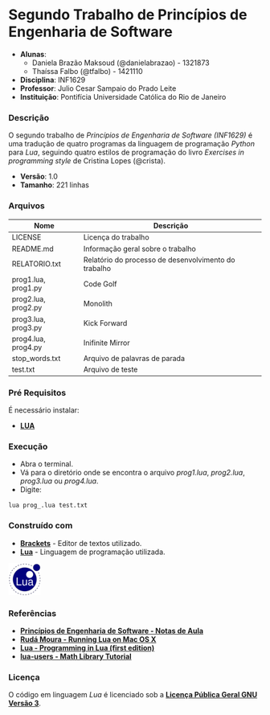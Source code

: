 # Segundo Trabalho de Princípios de Engenharia de Software #
- **Alunas**: 
  * Daniela Brazão Maksoud (@danielabrazao) - 1321873
  * Thaíssa Falbo (@tfalbo) - 1421110
- **Disciplina**: INF1629
- **Professor**: Julio Cesar Sampaio do Prado Leite
- **Instituição**: Pontifícia Universidade Católica do Rio de Janeiro

### Descrição ###
O segundo trabalho de *Princípios de Engenharia de Software (INF1629)* é uma tradução de quatro programas da linguagem de programação *Python* para *Lua*, seguindo quatro estilos de programação do livro *Exercises in programming style* de Cristina Lopes (@crista).

- **Versão**: 1.0
- **Tamanho**: 221 linhas

### Arquivos ###

Nome | Descrição
------------ | -------------
LICENSE | Licença do trabalho
README.md | Informação geral sobre o trabalho
RELATORIO.txt | Relatório do processo de desenvolvimento do trabalho
prog1.lua, prog1.py | Code Golf
prog2.lua, prog2.py | Monolith
prog3.lua, prog3.py | Kick Forward
prog4.lua, prog4.py | Inifinite Mirror
stop_words.txt | Arquivo de palavras de parada
test.txt | Arquivo de teste

### Pré Requisitos ###

É necessário instalar: 
- **[LUA](http://lua-users.org/)**

### Execução ###
- Abra o terminal.
- Vá para o diretório onde se encontra o arquivo *prog1.lua*, *prog2.lua*, *prog3.lua* ou *prog4.lua*.
- Digite:
```
lua prog_.lua test.txt
```

### Construído com ###
- **[Brackets](http://brackets.io/)** - Editor de textos utilizado.
- **[Lua](http://lua-users.org/)** - Linguagem de programação utilizada.

[![Powered by LUA](https://github.com/danielabrazao/INF1629PrimeiroTrabalho/blob/master/Lua-Logo_64x64.png?raw=true)](https://www.lua.org/)

### Referências ###
- **[Princípios de Engenharia de Software - Notas de Aula](https://pes2006.wordpress.com/)**
- **[Rudá Moura - Running Lua on Mac OS X](http://rudamoura.com/luaonmacosx.html)**
- **[Lua - Programming in Lua (first edition)](http://www.lua.org/pil/contents.html)**
- **[lua-users - Math Library Tutorial](http://lua-users.org/wiki/MathLibraryTutorial)**

### Licença ###
O código em linguagem *Lua* é licenciado sob a **[Licença Pública Geral GNU Versão 3](http://www.gnu.org/licenses/gpl-3.0.html)**.

